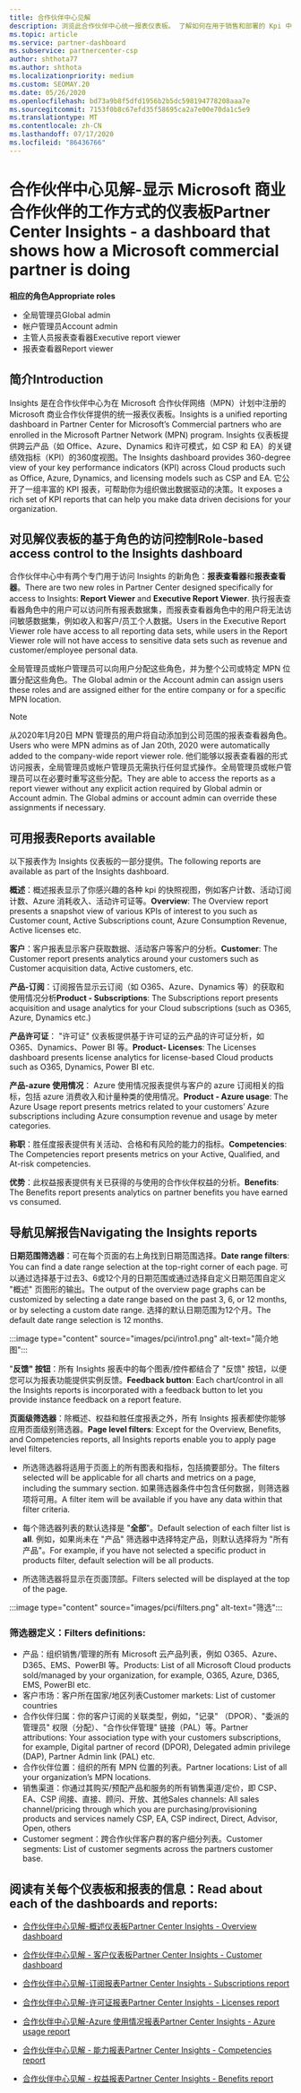 ```yaml
---
title: 合作伙伴中心见解
description: 浏览此合作伙伴中心统一报表仪表板。 了解如何在用于销售和部署的 Kpi 中进行操作、进行客户开发等。
ms.topic: article
ms.service: partner-dashboard
ms.subservice: partnercenter-csp
author: shthota77
ms.author: shthota
ms.localizationpriority: medium
ms.custom: SEOMAY.20
ms.date: 05/26/2020
ms.openlocfilehash: bd73a9b8f5dfd1956b2b5dc598194778208aaa7e
ms.sourcegitcommit: 7153f0b8c67efd35f58695ca2a7e00e70da1c5e9
ms.translationtype: MT
ms.contentlocale: zh-CN
ms.lasthandoff: 07/17/2020
ms.locfileid: "86436766"
---
```

# <a name="partner-center-insights---a-dashboard-that-shows-how-a-microsoft-commercial-partner-is-doing"></a><span data-ttu-id="2f969-104">合作伙伴中心见解-显示 Microsoft 商业合作伙伴的工作方式的仪表板</span><span class="sxs-lookup"><span data-stu-id="2f969-104">Partner Center Insights - a dashboard that shows how a Microsoft commercial partner is doing</span></span>

<span data-ttu-id="2f969-105">**相应的角色**</span><span class="sxs-lookup"><span data-stu-id="2f969-105">**Appropriate roles**</span></span>
- <span data-ttu-id="2f969-106">全局管理员</span><span class="sxs-lookup"><span data-stu-id="2f969-106">Global admin</span></span>
- <span data-ttu-id="2f969-107">帐户管理员</span><span class="sxs-lookup"><span data-stu-id="2f969-107">Account admin</span></span>
- <span data-ttu-id="2f969-108">主管人员报表查看器</span><span class="sxs-lookup"><span data-stu-id="2f969-108">Executive report viewer</span></span>
- <span data-ttu-id="2f969-109">报表查看器</span><span class="sxs-lookup"><span data-stu-id="2f969-109">Report viewer</span></span>

## <a name="introduction"></a><span data-ttu-id="2f969-110">简介</span><span class="sxs-lookup"><span data-stu-id="2f969-110">Introduction</span></span>

<span data-ttu-id="2f969-111">Insights 是在合作伙伴中心为在 Microsoft 合作伙伴网络（MPN）计划中注册的 Microsoft 商业合作伙伴提供的统一报表仪表板。</span><span class="sxs-lookup"><span data-stu-id="2f969-111">Insights is a unified reporting dashboard in Partner Center for Microsoft’s Commercial partners who are enrolled in the Microsoft Partner Network (MPN) program.</span></span> <span data-ttu-id="2f969-112">Insights 仪表板提供跨云产品（如 Office、Azure、Dynamics 和许可模式，如 CSP 和 EA）的关键绩效指标（KPI）的360度视图。</span><span class="sxs-lookup"><span data-stu-id="2f969-112">The Insights dashboard provides 360-degree view of your key performance indicators (KPI) across Cloud products such as Office, Azure, Dynamics, and licensing models such as CSP and EA.</span></span> <span data-ttu-id="2f969-113">它公开了一组丰富的 KPI 报表，可帮助你为组织做出数据驱动的决策。</span><span class="sxs-lookup"><span data-stu-id="2f969-113">It exposes a rich set of KPI reports that can help you make data driven decisions for your organization.</span></span> 

## <a name="role-based-access-control-to-the-insights-dashboard"></a><span data-ttu-id="2f969-114">对见解仪表板的基于角色的访问控制</span><span class="sxs-lookup"><span data-stu-id="2f969-114">Role-based access control to the Insights dashboard</span></span>

<span data-ttu-id="2f969-115">合作伙伴中心中有两个专门用于访问 Insights 的新角色：**报表查看器**和**报表查看器**。</span><span class="sxs-lookup"><span data-stu-id="2f969-115">There are two new roles in Partner Center designed specifically for access to Insights: **Report Viewer** and **Executive Report Viewer**.</span></span> <span data-ttu-id="2f969-116">执行报表查看器角色中的用户可以访问所有报表数据集，而报表查看器角色中的用户将无法访问敏感数据集，例如收入和客户/员工个人数据。</span><span class="sxs-lookup"><span data-stu-id="2f969-116">Users in the Executive Report Viewer role have access to all reporting data sets, while users in the Report Viewer role will not have access to sensitive data sets such as revenue and customer/employee personal data.</span></span> 

<span data-ttu-id="2f969-117">全局管理员或帐户管理员可以向用户分配这些角色，并为整个公司或特定 MPN 位置分配这些角色。</span><span class="sxs-lookup"><span data-stu-id="2f969-117">The Global admin or the Account admin can assign users these roles and are assigned either for the entire company or for a specific MPN location.</span></span>  

>[!Note] 
><span data-ttu-id="2f969-118">从2020年1月20日 MPN 管理员的用户将自动添加到公司范围的报表查看器角色。</span><span class="sxs-lookup"><span data-stu-id="2f969-118">Users who were MPN admins as of Jan 20th, 2020 were automatically added to the company-wide report viewer role.</span></span> <span data-ttu-id="2f969-119">他们能够以报表查看器的形式访问报表，全局管理员或帐户管理员无需执行任何显式操作。全局管理员或帐户管理员可以在必要时重写这些分配。</span><span class="sxs-lookup"><span data-stu-id="2f969-119">They are able to access the reports as a report viewer without any explicit action required by Global admin or Account admin. The Global admins or account admin can override these assignments if necessary.</span></span> 

## <a name="reports-available"></a><span data-ttu-id="2f969-120">可用报表</span><span class="sxs-lookup"><span data-stu-id="2f969-120">Reports available</span></span>

<span data-ttu-id="2f969-121">以下报表作为 Insights 仪表板的一部分提供。</span><span class="sxs-lookup"><span data-stu-id="2f969-121">The following reports are available as part of the Insights dashboard.</span></span>

<span data-ttu-id="2f969-122">**概述**：概述报表显示了你感兴趣的各种 kpi 的快照视图，例如客户计数、活动订阅计数、Azure 消耗收入、活动许可证等。</span><span class="sxs-lookup"><span data-stu-id="2f969-122">**Overview**: The Overview report presents a snapshot view of various KPIs of interest to you such as Customer count, Active Subscriptions count, Azure Consumption Revenue, Active licenses etc.</span></span>

<span data-ttu-id="2f969-123">**客户**：客户报表显示客户获取数据、活动客户等客户的分析。</span><span class="sxs-lookup"><span data-stu-id="2f969-123">**Customer**: The Customer report presents analytics around your customers such as Customer acquisition data, Active customers, etc.</span></span>

<span data-ttu-id="2f969-124">**产品-订阅**：订阅报告显示云订阅（如 O365、Azure、Dynamics 等）的获取和使用情况分析</span><span class="sxs-lookup"><span data-stu-id="2f969-124">**Product - Subscriptions**: The Subscriptions report presents acquisition and usage analytics for your Cloud subscriptions (such as O365, Azure, Dynamics etc.)</span></span>

<span data-ttu-id="2f969-125">**产品许可证**： "许可证" 仪表板提供基于许可证的云产品的许可证分析，如 O365、Dynamics、Power BI 等。</span><span class="sxs-lookup"><span data-stu-id="2f969-125">**Product- Licenses**: The Licenses dashboard presents license analytics for license-based Cloud products such as O365, Dynamics, Power BI etc.</span></span>

<span data-ttu-id="2f969-126">**产品-azure 使用情况**： Azure 使用情况报表提供与客户的 azure 订阅相关的指标，包括 azure 消费收入和计量种类的使用情况。</span><span class="sxs-lookup"><span data-stu-id="2f969-126">**Product - Azure usage**: The Azure Usage report presents metrics related to your customers’ Azure subscriptions including Azure consumption revenue and usage by meter categories.</span></span>

<span data-ttu-id="2f969-127">**称职**：胜任度报表提供有关活动、合格和有风险的能力的指标。</span><span class="sxs-lookup"><span data-stu-id="2f969-127">**Competencies**: The Competencies report presents metrics on your Active, Qualified, and At-risk competencies.</span></span>

<span data-ttu-id="2f969-128">**优势**：此权益报表提供有关已获得的与使用的合作伙伴权益的分析。</span><span class="sxs-lookup"><span data-stu-id="2f969-128">**Benefits**: The Benefits report presents analytics on partner benefits you have earned vs consumed.</span></span>

## <a name="navigating-the-insights-reports"></a><span data-ttu-id="2f969-129">导航见解报告</span><span class="sxs-lookup"><span data-stu-id="2f969-129">Navigating the Insights reports</span></span>

<span data-ttu-id="2f969-130">**日期范围筛选器**：可在每个页面的右上角找到日期范围选择。</span><span class="sxs-lookup"><span data-stu-id="2f969-130">**Date range filters**: You can find a date range selection at the top-right corner of each page.</span></span> <span data-ttu-id="2f969-131">可以通过选择基于过去3、6或12个月的日期范围或通过选择自定义日期范围自定义 "概述" 页图形的输出。</span><span class="sxs-lookup"><span data-stu-id="2f969-131">The output of the overview page graphs can be customized by selecting a date range based on the past 3, 6, or 12 months, or by selecting a custom date range.</span></span> <span data-ttu-id="2f969-132">选择的默认日期范围为12个月。</span><span class="sxs-lookup"><span data-stu-id="2f969-132">The default date range selection is 12 months.</span></span> 

:::image type="content" source="images/pci/intro1.png" alt-text="简介地图":::

<span data-ttu-id="2f969-134">"**反馈" 按钮**：所有 Insights 报表中的每个图表/控件都结合了 "反馈" 按钮，以便您可以为报表功能提供实例反馈。</span><span class="sxs-lookup"><span data-stu-id="2f969-134">**Feedback button**: Each chart/control in all the Insights reports is incorporated with a feedback button to let you provide instance feedback on a report feature.</span></span> 

 
<span data-ttu-id="2f969-135">**页面级筛选器**：除概述、权益和胜任度报表之外，所有 Insights 报表都使你能够应用页面级别筛选器。</span><span class="sxs-lookup"><span data-stu-id="2f969-135">**Page level filters**: Except for the Overview, Benefits, and Competencies reports, all Insights reports enable you to apply page level filters.</span></span> 

- <span data-ttu-id="2f969-136">所选筛选器将适用于页面上的所有图表和指标，包括摘要部分。</span><span class="sxs-lookup"><span data-stu-id="2f969-136">The filters selected will be applicable for all charts and metrics on a page, including the summary section.</span></span> <span data-ttu-id="2f969-137">如果筛选器条件中包含任何数据，则筛选器项将可用。</span><span class="sxs-lookup"><span data-stu-id="2f969-137">A filter item will be available if you have any data within that filter criteria.</span></span> 

- <span data-ttu-id="2f969-138">每个筛选器列表的默认选择是 "**全部**"。</span><span class="sxs-lookup"><span data-stu-id="2f969-138">Default selection of each filter list is **all**.</span></span> <span data-ttu-id="2f969-139">例如，如果尚未在 "产品" 筛选器中选择特定产品，则默认选择将为 "所有产品"。</span><span class="sxs-lookup"><span data-stu-id="2f969-139">For example, if you have not selected a specific product in products filter, default selection will be all products.</span></span>

- <span data-ttu-id="2f969-140">所选筛选器将显示在页面顶部。</span><span class="sxs-lookup"><span data-stu-id="2f969-140">Filters selected will be displayed at the top of the page.</span></span> 

:::image type="content" source="images/pci/filters.png" alt-text="筛选":::

### <a name="filters-definitions"></a><span data-ttu-id="2f969-142">筛选器定义：</span><span class="sxs-lookup"><span data-stu-id="2f969-142">Filters definitions:</span></span>

- <span data-ttu-id="2f969-143">产品：组织销售/管理的所有 Microsoft 云产品列表，例如 O365、Azure、D365、EMS、PowerBI 等。</span><span class="sxs-lookup"><span data-stu-id="2f969-143">Products: List of all Microsoft Cloud products sold/managed by your organization, for example,  O365, Azure, D365, EMS, PowerBI etc.</span></span>
- <span data-ttu-id="2f969-144">客户市场：客户所在国家/地区列表</span><span class="sxs-lookup"><span data-stu-id="2f969-144">Customer markets: List of customer countries</span></span>
- <span data-ttu-id="2f969-145">合作伙伴归属：你的客户订阅的关联类型，例如，"记录" （DPOR）、"委派的管理员" 权限（分配）、"合作伙伴管理" 链接（PAL）等。</span><span class="sxs-lookup"><span data-stu-id="2f969-145">Partner attributions: Your association type with your customers subscriptions, for example,  Digital partner of record (DPOR), Delegated admin privilege (DAP), Partner Admin link (PAL) etc.</span></span> 
- <span data-ttu-id="2f969-146">合作伙伴位置：组织的所有 MPN 位置的列表。</span><span class="sxs-lookup"><span data-stu-id="2f969-146">Partner locations: List of all your organization’s MPN locations.</span></span>
- <span data-ttu-id="2f969-147">销售渠道：你通过其购买/预配产品和服务的所有销售渠道/定价，即 CSP、EA、CSP 间接、直接、顾问、开放、其他</span><span class="sxs-lookup"><span data-stu-id="2f969-147">Sales channels: All sales channel/pricing through which you are purchasing/provisioning products and services namely CSP, EA, CSP indirect, Direct, Advisor, Open, others</span></span>
- <span data-ttu-id="2f969-148">Customer segment：跨合作伙伴客户群的客户细分列表。</span><span class="sxs-lookup"><span data-stu-id="2f969-148">Customer segments: List of customer segments across the partners customer base.</span></span>

## <a name="read-about-each-of-the-dashboards-and-reports"></a><span data-ttu-id="2f969-149">阅读有关每个仪表板和报表的信息：</span><span class="sxs-lookup"><span data-stu-id="2f969-149">Read about each of the dashboards and reports:</span></span>

- [<span data-ttu-id="2f969-150">合作伙伴中心见解-概述仪表板</span><span class="sxs-lookup"><span data-stu-id="2f969-150">Partner Center Insights - Overview dashboard</span></span>](pci-overview-report.md)

- [<span data-ttu-id="2f969-151">合作伙伴中心见解 - 客户仪表板</span><span class="sxs-lookup"><span data-stu-id="2f969-151">Partner Center Insights - Customer dashboard</span></span>](pci-customer-report.md)

- [<span data-ttu-id="2f969-152">合作伙伴中心见解-订阅报表</span><span class="sxs-lookup"><span data-stu-id="2f969-152">Partner Center Insights - Subscriptions report</span></span>](pci-product-subscriptions-report.md)

- [<span data-ttu-id="2f969-153">合作伙伴中心见解-许可证报表</span><span class="sxs-lookup"><span data-stu-id="2f969-153">Partner Center Insights - Licenses report</span></span>](pci-product-licenses-report.md)

- [<span data-ttu-id="2f969-154">合作伙伴中心见解-Azure 使用情况报表</span><span class="sxs-lookup"><span data-stu-id="2f969-154">Partner Center Insights - Azure usage report</span></span>](pci-azure-usage-report.md)

- [<span data-ttu-id="2f969-155">合作伙伴中心见解 - 能力报表</span><span class="sxs-lookup"><span data-stu-id="2f969-155">Partner Center Insights - Competencies report</span></span>](pci-competencies-report.md)

- [<span data-ttu-id="2f969-156">合作伙伴中心见解 - 权益报表</span><span class="sxs-lookup"><span data-stu-id="2f969-156">Partner Center Insights - Benefits report</span></span>](pci-benefits-report.md)
